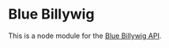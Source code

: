 # Blue Billywig

This is a node module for the [Blue Billywig API](http://support.bluebillywig.com/vms-api-guide).